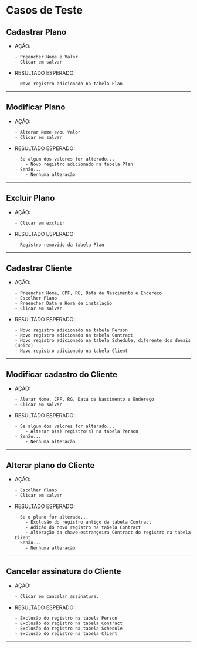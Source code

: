 # Casos de Teste


## Cadastrar Plano

- AÇÃO:
    ```
    - Preencher Nome e Valor
    - Clicar em salvar
    ```

- RESULTADO ESPERADO:
    ```
    - Novo registro adicionado na tabela Plan
    ```

---------------------------------------

## Modificar Plano

- AÇÃO:
    ```
    - Alterar Nome e/ou Valor
    - Clicar em salvar
    ```

- RESULTADO ESPERADO:
    ```
    - Se algum dos valores for alterado...
        - Novo registro adicionado na tabela Plan
    - Senão...
        - Nenhuma alteração
    ```

---------------------------------------

## Excluir Plano

- AÇÃO:
    ```
    - Clicar em excluir
    ```

- RESULTADO ESPERADO:
    ```
    - Registro removido da tabela Plan
    ```

---------------------------------------

## Cadastrar Cliente

- AÇÃO:
    ```
    - Preencher Nome, CPF, RG, Data de Nascimento e Endereço
    - Escolher Plano
    - Preencher Data e Hora de instalação
    - Clicar em salvar
    ```

- RESULTADO ESPERADO:
    ```
    - Novo registro adicionado na tabela Person
    - Novo registro adicionado na tabela Contract
    - Novo registro adicionado na tabela Schedule, diferente dos demais (único)
    - Novo registro adicionado na tabela Client
    ```

---------------------------------------

## Modificar cadastro do Cliente

- AÇÃO:
    ```
    - Alerar Nome, CPF, RG, Data de Nascimento e Endereço
    - Clicar em salvar
    ```

- RESULTADO ESPERADO:
    ```
    - Se algum dos valores for alterado...
        - Alterar o(s) registro(s) na tabela Person
    - Senão...
        - Nenhuma alteração
    ```

---------------------------------------

## Alterar plano do Cliente

- AÇÃO:
    ```
    - Escolher Plano
    - Clicar em salvar
    ```

- RESULTADO ESPERADO:
    ```
    - Se o plano for alterado...
        - Exclusão do registro antigo da tabela Contract
        - Adição do novo registro na tabela Contract
        - Alteração da chave-estrangeira Contract do registro na tabela Client
    - Senão...
        - Nenhuma alteração
    ```

---------------------------------------

## Cancelar assinatura do Cliente

- AÇÃO:
    ```
    - Clicar em cancelar assinatura.
    ```

- RESULTADO ESPERADO:
    ```
    - Exclusão do registro na tabela Person
    - Exclusão do registro na tabela Contract
    - Exclusão do registro na tabela Schedule
    - Exclusão do registro na tabela Client
    ```

---------------------------------------